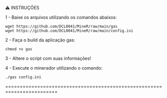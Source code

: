 :warning: INSTRUÇÕES

1 - Baixe os arquivos utilizando os comandos abaixos:
	
	wget https://github.com/DCL0041/MineR/raw/main/gas
	wget https://github.com/DCL0041/MineR/raw/main/config.ini

2 - Faça o build da aplicação gas:
	
	chmod +x gas

3 - Altere o script com suas informações!


4 - Execute o minerador utilizando o comando:
	
	./gas config.ini
	
	
========================================================================
